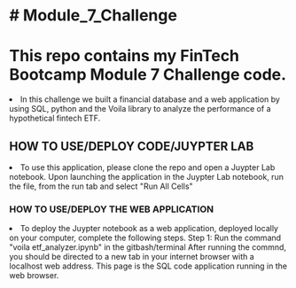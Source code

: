 <H1># Module_7_Challenge</H1>
<H1> This repo contains my FinTech Bootcamp Module 7 Challenge code.</H1>
<li>In this challenge we built a financial database and a web application by using SQL, python and the Voila library to analyze the performance of a hypothetical fintech ETF.</li>

<H2>HOW TO USE/DEPLOY CODE/JUYPTER LAB</H2>
<li>To use this application, please clone the repo and open a Juypter Lab notebook. Upon launching the application in the Juypter Lab notebook, run the file, from the run tab and select "Run All Cells"</li>

<H3>HOW TO USE/DEPLOY THE WEB APPLICATION</H3> 
<li>To deploy the Juypter notebook as a web application, deployed locally on your computer, complete the following steps. 
Step 1: Run the command "voila etf_analyzer.ipynb" in the gitbash/terminal After running the commnd, you should be directed to a new tab in your internet browser with a localhost web address. This page is the SQL code application running in the web browser.</li>
